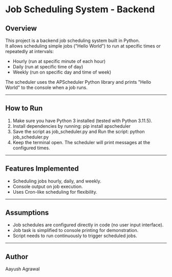 # Job Scheduling System - Backend

## Overview
This project is a backend job scheduling system built in Python.  
It allows scheduling simple jobs ("Hello World") to run at specific times or repeatedly at intervals:
- Hourly (run at specific minute of each hour)  
- Daily (run at specific time of day)  
- Weekly (run on specific day and time of week)

The scheduler uses the APScheduler Python library and prints "Hello World" to the console when a job runs.

---

## How to Run

1. Make sure you have Python 3 installed (tested with Python 3.11.5).  
2. Install dependencies by running:  pip install apscheduler
3. Save the script as job_scheduler.py and Run the script:  python job_scheduler.py
4. Keep the terminal open. The scheduler will print messages at the configured times.

---

## Features Implemented
- Scheduling jobs hourly, daily, and weekly.  
- Console output on job execution.  
- Uses Cron-like scheduling for flexibility.

---

## Assumptions
- Job schedules are configured directly in code (no user input interface).  
- Job task is simplified to console printing for demonstration.  
- Script needs to run continuously to trigger scheduled jobs.

---

## Author
Aayush Agrawal  
